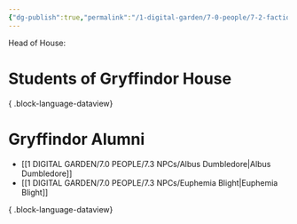 ```yaml
---
{"dg-publish":true,"permalink":"/1-digital-garden/7-0-people/7-2-factions/07-2-04-gryffindor-house/"}
---
```


Head of House: 

# Students of Gryffindor House


{ .block-language-dataview}
# Gryffindor Alumni
- [[1 DIGITAL GARDEN/7.0 PEOPLE/7.3 NPCs/Albus Dumbledore\|Albus Dumbledore]]
- [[1 DIGITAL GARDEN/7.0 PEOPLE/7.3 NPCs/Euphemia Blight\|Euphemia Blight]]

{ .block-language-dataview}
